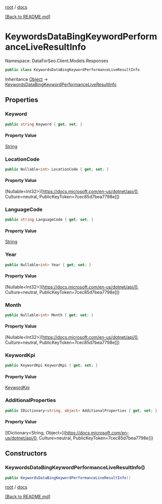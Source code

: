 [root](./../ "root") / [docs](./ "docs")

[[Back to README.md]](./../README.md "[Back to README.md]")

# KeywordsDataBingKeywordPerformanceLiveResultInfo

Namespace: DataForSeo.Client.Models.Responses

```csharp
public class KeywordsDataBingKeywordPerformanceLiveResultInfo
```

Inheritance [Object](https://docs.microsoft.com/en-us/dotnet/api/Object) → [KeywordsDataBingKeywordPerformanceLiveResultInfo](./KeywordsDataBingKeywordPerformanceLiveResultInfo.md)

## Properties

### **Keyword**

```csharp
public string Keyword { get; set; }
```

#### Property Value

[String](https://docs.microsoft.com/en-us/dotnet/api/String)<br>

### **LocationCode**

```csharp
public Nullable<int> LocationCode { get; set; }
```

#### Property Value

[Nullable&lt;Int32&gt;](https://docs.microsoft.com/en-us/dotnet/api/0, Culture=neutral, PublicKeyToken=7cec85d7bea7798e]])<br>

### **LanguageCode**

```csharp
public string LanguageCode { get; set; }
```

#### Property Value

[String](https://docs.microsoft.com/en-us/dotnet/api/String)<br>

### **Year**

```csharp
public Nullable<int> Year { get; set; }
```

#### Property Value

[Nullable&lt;Int32&gt;](https://docs.microsoft.com/en-us/dotnet/api/0, Culture=neutral, PublicKeyToken=7cec85d7bea7798e]])<br>

### **Month**

```csharp
public Nullable<int> Month { get; set; }
```

#### Property Value

[Nullable&lt;Int32&gt;](https://docs.microsoft.com/en-us/dotnet/api/0, Culture=neutral, PublicKeyToken=7cec85d7bea7798e]])<br>

### **KeywordKpi**

```csharp
public KeywordKpi KeywordKpi { get; set; }
```

#### Property Value

[KeywordKpi](./KeywordKpi.md)<br>

### **AdditionalProperties**

```csharp
public IDictionary<string, object> AdditionalProperties { get; set; }
```

#### Property Value

[IDictionary&lt;String, Object&gt;](https://docs.microsoft.com/en-us/dotnet/api/0, Culture=neutral, PublicKeyToken=7cec85d7bea7798e]])<br>

## Constructors

### **KeywordsDataBingKeywordPerformanceLiveResultInfo()**

```csharp
public KeywordsDataBingKeywordPerformanceLiveResultInfo()
```

[root](./../ "root") / [docs](./ "docs")

[[Back to README.md]](./../README.md "[Back to README.md]")